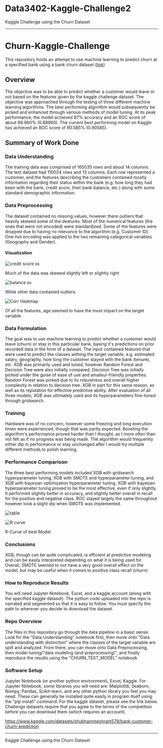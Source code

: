 # Data3402-Kaggle-Challenge2
Kaggle Challenge using the Churn Dataset

------------------------------------------------
# Churn-Kaggle-Challenge
This repository holds an attempt to use machine learning to predict churn at a specified bank using a bank churn dataset ([link](https://www.kaggle.com/datasets/shubhammeshram579/bank-customer-churn-prediction))

## Overview
The objective was to be able to predict whether a customer would leave or not based on the features given by the kaggle challenge dataset. The objective was approached through the testing of three different machine learning algorithms. The best performing algorithm would subsequently be picked and enhanced through various methods of model tuning. At its peak performance, the model achieved 87% accuracy and an ROC score of about 88.960% (0.88960). The current best performing model on Kaggle has achieved an ROC score of 90.585% (0.90585).

## Summary of Work Done

### Data Understanding

The training data was comprised of 165035 rows and about 14 columns. The test dataset had 110024 rows and 13 columns. Each row represented a customer, and the features describing the customers contained mostly information regarding their status within the bank (e.g. how long they had been with the bank, credit score, their bank balance, etc.) along with some standard demographic information.

### Data Preprocessing

The dataset contained no missing values, however there outliers that heavily skewed some of the deatures. Most of the numerical features (the ones that were not encoded) were standardized. Some of the features were dropped due to having no relevance to the algorithm (e.g. Customer ID). One-hot encoding was applied to the two remaining categorical variables (Geography and Gender).

#### Visualization
![credit score ss](https://github.com/Meks7/Churn-Kaggle-Challenge/assets/144177911/bdb02a7d-bca0-4177-b245-269e6bc8161f)

Much of the data was skewed slightly left or slightly right

![balance ss](https://github.com/Meks7/Churn-Kaggle-Challenge/assets/144177911/ea07a6dc-a7a2-4f96-a4ad-e92bdbe93acf)

While other data contained outliers.

![Corr Heatmap](https://github.com/Meks7/Churn-Kaggle-Challenge/assets/144177911/4fbdeede-efbe-46e4-bc92-0ff773f2a129)

Of all the features, age seemed to have the most impact on the target variable

### Data Formulation

The goal was to use machine learning to predict whether a customer would leave (churn) or stay in this particular bank, basing it's predictions on prior recorded data in the form of a dataset. The input contained features that were used to predict the classes withing the target variable, e.g. estimated salary, geography, how long the customer stayed with the bank (tenure), etc. XGB was primarily used and tuned, however Random Forest and Decision Tree were also initially compared. Decision Tree was initially picked under the guise of ease of use and amateur-friendly properties. Random Forest was picked due to its robustness and overall higher complexity in relation to decision tree. XGB in part for this same reason, as well as its reputation for effective predictive ability. After evaluation of all three models, XGB was ultimately used and its hyperparameters fine-tuned through gridsearch. 

### Training
Hardware was of no concern, however some freezing and long execution times were experienced, though that was partly expected. Boosting the algorithm's performance proved harder than I thought, as I more often than not felt as if no progress was being made. The algorithm would frequently either dip in performance or stay unchanged after I would try multiple different methods.to polish learning.

### Performance Comparison

The three best performing models included XGB with gridsearch hyperparameter tuning, XGB with SMOTE and hyperparameter tuning, and XGB with bayesian optimization hyperparameter tuning. XGB with bayesian hyperparameter tuning proved to be the most effective, even if only slightly. It performed slightly better in accuracy, and slightly better overall in recall for the positive and negative class. ROC stayed largely the same throughout however took a slight dip when SMOTE was implemented.

![table](https://github.com/Meks7/Churn-Kaggle-Challenge/assets/144177911/85128333-1e15-478f-8caa-0d097921351f)


![R curve](https://github.com/Meks7/Churn-Kaggle-Challenge/assets/144177911/27b1bd23-a64d-4e37-9f7e-4cfd19c0e1fd)

R-Curve of best Model

### Conclusions

XGB, though can be quite complicated, is efficient at predictive modeling and can be easily interpreted depending on what it is being used for. Overall, SMOTE seemed to not have a very good overall effect on the model, but may be useful when it comes to positive class recall (churn).

### How to Reproduce Results

You will need Jupyter Notebook, Excel, and a kaggle account (along with the specified kaggle dataset). The python code uploaded into the repo is narrated and segmented so that it is easy to follow. You must specify the path to wherever you decide to download the dataset. 

### Repo Overview

The files in this repository go through the data pipeline in a basic sense. Look for the "Data Understanding" notebook first, then move onto "Data understanding with distinction" where the classes of the target variable are split and analyzed. From there, you can move onto Data Preprocessing, then model tuning/"data modeling (and preprocessing)", and finally reproduce the results using the "CHURN_TEST_MODEL" notebook

### Software Setup

Jupyter Notebook (or another python environment), Excel, Kaggle. For Jupyter Notebook, some libraries you will need are: Matplotlib, Seaborn, Numpy, Pandas, Scikit-learn, and any other python library you feel you may need. These can generally be installed quite easily in program itself using the "pip install" command. For the kaggle dataset, please see the link below. Challenge datasets require that you agree to the terms of the competition before you can download them (which requires an account). 

https://www.kaggle.com/datasets/shubhammeshram579/bank-customer-churn-prediction

_______________________________________________________________________


Kaggle Challenge using the Churn Dataset

